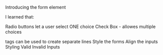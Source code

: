Introducing the form element

I learned that:

Radio buttons let a user select ONE choice
Check Box - allowes multiple choices
<p> tags can be used to create separate lines
Style the forms
Align the inputs
Styling Valid Invalid Inputs